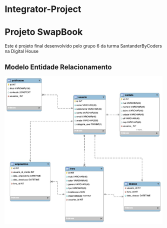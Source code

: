 # Integrator-Project

# Projeto SwapBook

Este é projeto final desenvolvido pelo grupo 6 da turma SantanderByCoders na Digital House


## Modelo Entidade Relacionamento


<img src="https://github.com/Edinhomarques/Integrator-Project/blob/master/Modelo-DER/model-DER.jpeg" >

